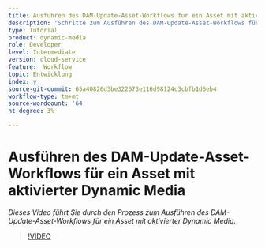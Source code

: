 ```yaml
---
title: Ausführen des DAM-Update-Asset-Workflows für ein Asset mit aktivierter Dynamic Media.
description: 'Schritte zum Ausführen des DAM-Update-Asset-Workflows für ein Asset, für das Dynamic Media aktiviert ist.  '
type: Tutorial
product: dynamic-media
role: Developer
level: Intermediate
version: cloud-service
feature:  Workflow
topic: Entwicklung
index: y
source-git-commit: 65a40826d3be322673e116d98124c3cbfb1d6eb4
workflow-type: tm+mt
source-wordcount: '64'
ht-degree: 3%

---
```




# Ausführen des DAM-Update-Asset-Workflows für ein Asset mit aktivierter Dynamic Media

*Dieses Video führt Sie durch den Prozess zum Ausführen des DAM-Update-Asset-Workflows für ein Asset mit aktivierter Dynamic Media.*

>[!VIDEO](https://video.tv.adobe.com/v/335456?quality=9&learn=on)

